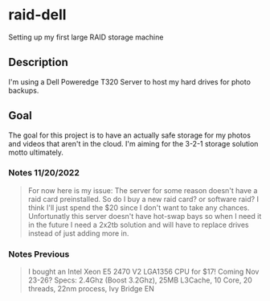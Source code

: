 # raid-dell
Setting up my first large RAID storage machine
## Description
I'm using a Dell Poweredge T320 Server to host my hard drives for photo backups.
## Goal 
The goal for this project is to have an actually safe storage for my photos and videos that aren't in the cloud. I'm aiming for the 3-2-1 storage solution motto ultimately.

### Notes 11/20/2022
> For now here is my issue: The server for some reason doesn't have a raid card preinstalled. So do I buy a new raid card? or software raid? I think I'll just spend the $20 since I don't want to take any  chances. Unfortunatly this server doesn't have hot-swap bays so when I need it in the future I need a 2x2tb solution and will have to replace drives instead of just adding more in.
### Notes Previous
> I bought an Intel Xeon E5 2470 V2 LGA1356 CPU for $17! Coming Nov 23-26?
> Specs: 2.4Ghz (Boost 3.2Ghz), 25MB L3Cache, 10 Core, 20 threads, 22nm process, Ivy Bridge EN
